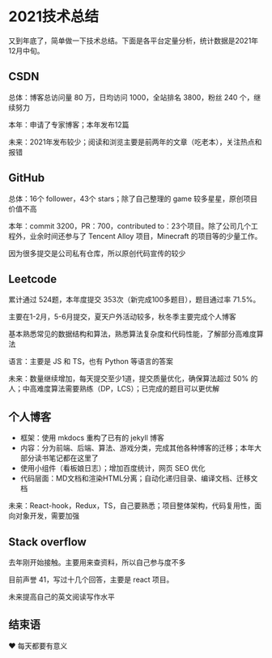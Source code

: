 # 2021技术总结

又到年底了，简单做一下技术总结。下面是各平台定量分析，统计数据是2021年12月中旬。


## CSDN

总体：博客总访问量 80 万，日均访问 1000，全站排名 3800，粉丝 240 个，继续努力

本年：申请了专家博客；本年发布12篇

未来：2021年发布较少；阅读和浏览主要是前两年的文章（吃老本），关注热点和报错

## GitHub

总体：16个 follower，43个 stars；除了自己整理的 game 较多星星，原创项目价值不高

本年：commit 3200，PR：700，contributed to：23个项目。除了公司几个工程外，业余时间还参与了 Tencent Alloy 项目，Minecraft 的项目等的少量工作。

因为很多提交是公司私有仓库，所以原创代码宣传的较少

## Leetcode

累计通过 524题，本年度提交 353次（新完成100多题目），题目通过率 71.5%。

主要在1-2月，5-6月提交，夏天户外活动较多，秋冬季主要完成个人博客

基本熟悉常见的数据结构和算法，熟悉算法复杂度和代码性能，了解部分高难度算法

语言：主要是 JS 和 TS，也有 Python 等语言的答案

未来：数量继续增加，每天提交至少1道，提交质量优化，确保算法超过 50% 的人；中高难度算法需要熟练（DP，LCS）；已完成的题目可以更优解

## 个人博客

- 框架：使用 mkdocs 重构了已有的 jekyll 博客
- 内容：分为前端、后端、算法、游戏分类，完成其他各种博客的迁移；本年大部分读书笔记都在这里了
- 使用小组件（看板娘日志）；增加百度统计，网页 SEO 优化
- 代码层面：MD文档和渲染HTML分离；自动化递归目录、编译文档、迁移文档

未来：React-hook，Redux，TS，自己要熟悉；项目整体架构，代码复用性，面向对象开发，需要加强


## Stack overflow

去年刚开始接触。主要用来查资料，所以自己参与度不多

目前声誉 41，写过十几个回答，主要是 react 项目。

未来提高自己的英文阅读写作水平

## 结束语

:heart: 每天都要有意义
